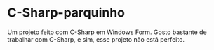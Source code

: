 # C-Sharp-parquinho
Um projeto feito com C-Sharp em Windows Form. Gosto bastante de trabalhar com C-Sharp, e sim, esse projeto não está perfeito.
